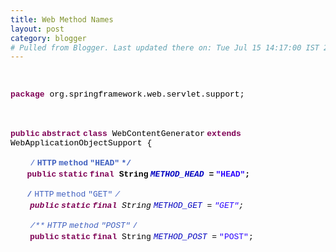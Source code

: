 ```yaml
---
title: Web Method Names
layout: post
category: blogger
# Pulled from Blogger. Last updated there on: Tue Jul 15 14:17:00 IST 2008
---
```

<BR>  <P><B><FONT COLOR="#7F0055" SIZE=2 FACE="Courier New">package</FONT></B><FONT COLOR="#000000" SIZE=2 FACE="Courier New"> org.springframework.web.servlet.support;</FONT> </P> <BR>  <P><B><FONT COLOR="#7F0055" SIZE=2 FACE="Courier New">public</FONT></B><FONT COLOR="#000000" SIZE=2 FACE="Courier New"></FONT><B> <FONT COLOR="#7F0055" SIZE=2 FACE="Courier New">abstract</FONT></B><FONT COLOR="#000000" SIZE=2 FACE="Courier New"></FONT><B> <FONT COLOR="#7F0055" SIZE=2 FACE="Courier New">class</FONT></B><FONT COLOR="#000000" SIZE=2 FACE="Courier New"> WebContentGenerator</FONT><B> <FONT COLOR="#7F0055" SIZE=2 FACE="Courier New">extends</FONT></B><FONT COLOR="#000000" SIZE=2 FACE="Courier New"> WebApplicationObjectSupport {</FONT> </P>  <P>&nbsp;&nbsp;&nbsp;&nbsp;&nbsp;&nbsp;&nbsp; <FONT COLOR="#3F5FBF" SIZE=2 FACE="Courier New">/**</FONT><FONT COLOR="#000000" SIZE=2 FACE="Courier New"></FONT> <FONT COLOR="#3F5FBF" SIZE=2 FACE="Courier New">HTTP</FONT><FONT COLOR="#000000" SIZE=2 FACE="Courier New"></FONT> <FONT COLOR="#3F5FBF" SIZE=2 FACE="Courier New">method</FONT><FONT COLOR="#000000" SIZE=2 FACE="Courier New"></FONT> <FONT COLOR="#3F5FBF" SIZE=2 FACE="Courier New">&quot;HEAD&quot;</FONT><FONT COLOR="#000000" SIZE=2 FACE="Courier New"></FONT> <FONT COLOR="#3F5FBF" SIZE=2 FACE="Courier New">*/</FONT> <BR>&nbsp;&nbsp;&nbsp;&nbsp;&nbsp;&nbsp;&nbsp;<B> <FONT COLOR="#7F0055" SIZE=2 FACE="Courier New">public</FONT></B><FONT COLOR="#000000" SIZE=2 FACE="Courier New"></FONT><B> <FONT COLOR="#7F0055" SIZE=2 FACE="Courier New">static</FONT></B><FONT COLOR="#000000" SIZE=2 FACE="Courier New"></FONT><B> <FONT COLOR="#7F0055" SIZE=2 FACE="Courier New">final</FONT></B><FONT COLOR="#000000" SIZE=2 FACE="Courier New"> String</FONT><I> <FONT COLOR="#0000C0" SIZE=2 FACE="Courier New">METHOD_HEAD</FONT></I><FONT COLOR="#000000" SIZE=2 FACE="Courier New"> =</FONT> <FONT COLOR="#2A00FF" SIZE=2 FACE="Courier New">&quot;HEAD&quot;</FONT><FONT COLOR="#000000" SIZE=2 FACE="Courier New">;</FONT> </P>  <P>&nbsp;&nbsp;&nbsp;&nbsp;&nbsp;&nbsp;&nbsp; <FONT COLOR="#3F5FBF" SIZE=2 FACE="Courier New">/**</FONT><FONT COLOR="#000000" SIZE=2 FACE="Courier New"></FONT> <FONT COLOR="#3F5FBF" SIZE=2 FACE="Courier New">HTTP</FONT><FONT COLOR="#000000" SIZE=2 FACE="Courier New"></FONT> <FONT COLOR="#3F5FBF" SIZE=2 FACE="Courier New">method</FONT><FONT COLOR="#000000" SIZE=2 FACE="Courier New"></FONT> <FONT COLOR="#3F5FBF" SIZE=2 FACE="Courier New">&quot;GET&quot;</FONT><FONT COLOR="#000000" SIZE=2 FACE="Courier New"></FONT> <FONT COLOR="#3F5FBF" SIZE=2 FACE="Courier New">*/</FONT> <BR>&nbsp;&nbsp;&nbsp;&nbsp;&nbsp;&nbsp;&nbsp;<B> <FONT COLOR="#7F0055" SIZE=2 FACE="Courier New">public</FONT></B><FONT COLOR="#000000" SIZE=2 FACE="Courier New"></FONT><B> <FONT COLOR="#7F0055" SIZE=2 FACE="Courier New">static</FONT></B><FONT COLOR="#000000" SIZE=2 FACE="Courier New"></FONT><B> <FONT COLOR="#7F0055" SIZE=2 FACE="Courier New">final</FONT></B><FONT COLOR="#000000" SIZE=2 FACE="Courier New"> String</FONT><I> <FONT COLOR="#0000C0" SIZE=2 FACE="Courier New">METHOD_GET</FONT></I><FONT COLOR="#000000" SIZE=2 FACE="Courier New"> =</FONT> <FONT COLOR="#2A00FF" SIZE=2 FACE="Courier New">&quot;GET&quot;</FONT><FONT COLOR="#000000" SIZE=2 FACE="Courier New">;</FONT> </P>  <P>&nbsp;&nbsp;&nbsp;&nbsp;&nbsp;&nbsp;&nbsp; <FONT COLOR="#3F5FBF" SIZE=2 FACE="Courier New">/**</FONT><FONT COLOR="#000000" SIZE=2 FACE="Courier New"></FONT> <FONT COLOR="#3F5FBF" SIZE=2 FACE="Courier New">HTTP</FONT><FONT COLOR="#000000" SIZE=2 FACE="Courier New"></FONT> <FONT COLOR="#3F5FBF" SIZE=2 FACE="Courier New">method</FONT><FONT COLOR="#000000" SIZE=2 FACE="Courier New"></FONT> <FONT COLOR="#3F5FBF" SIZE=2 FACE="Courier New">&quot;POST&quot;</FONT><FONT COLOR="#000000" SIZE=2 FACE="Courier New"></FONT> <FONT COLOR="#3F5FBF" SIZE=2 FACE="Courier New">*/</FONT> <BR>&nbsp;&nbsp;&nbsp;&nbsp;&nbsp;&nbsp;&nbsp;<B> <FONT COLOR="#7F0055" SIZE=2 FACE="Courier New">public</FONT></B><FONT COLOR="#000000" SIZE=2 FACE="Courier New"></FONT><B> <FONT COLOR="#7F0055" SIZE=2 FACE="Courier New">static</FONT></B><FONT COLOR="#000000" SIZE=2 FACE="Courier New"></FONT><B> <FONT COLOR="#7F0055" SIZE=2 FACE="Courier New">final</FONT></B><FONT COLOR="#000000" SIZE=2 FACE="Courier New"> String</FONT><I> <FONT COLOR="#0000C0" SIZE=2 FACE="Courier New">METHOD_POST</FONT></I><FONT COLOR="#000000" SIZE=2 FACE="Courier New"> =</FONT> <FONT COLOR="#2A00FF" SIZE=2 FACE="Courier New">&quot;POST&quot;</FONT><FONT COLOR="#000000" SIZE=2 FACE="Courier New">;</FONT> </P>  

